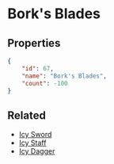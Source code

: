 # Bork's Blades

<no description available>

## Properties

```json
{
    "id": 67,
    "name": "Bork's Blades",
    "count": -100
}
```

## Related

- [Icy Sword](../items/1765-icy-sword.md)
- [Icy Staff](../items/1766-icy-staff.md)
- [Icy Dagger](../items/1767-icy-dagger.md)

